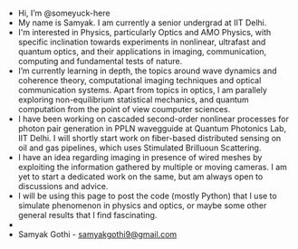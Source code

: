 - Hi, I’m @someyuck-here
- My name is Samyak. I am currently a senior undergrad at IIT Delhi.
- I'm interested in Physics, particularly Optics and AMO Physics, with specific inclination towards experiments in nonlinear, ultrafast and quantum optics, and their applications in imaging, communication, computing and fundamental tests of nature.   
- I’m currently learning in depth, the topics around wave dynamics and coherence theory, computational imaging techniques and optical communication systems. Apart from topics in optics, I am parallely exploring non-equilibrium statistical mechanics, and quantum computation from the point of view coumputer sciences.
- I have been working on cascaded second-order nonlinear processes for photon pair generation in PPLN wavegguide at Quantum Photonics Lab, IIT Delhi. I will shortly start work on fiber-based distributed sensing on oil and gas pipelines, which uses Stimulated Brilluoun Scattering.
- I have an idea regarding imaging in presence of wired meshes by exploiting the information gathered by multiple or moving cameras. I am yet to start a dedicated work on the same, but am always open to discussions and advice.         
- I will be using this page to post the code (mostly Python) that I use to simulate phenomenon in physics and optics, or maybe some other general results that I find fascinating.
-  
- Samyak Gothi - samyakgothi9@gmail.com

<!---
someyuck-here/someyuck-here is a ✨ special ✨ repository because its `README.md` (this file) appears on your GitHub profile.
You can click the Preview link to take a look at your changes.
--->
